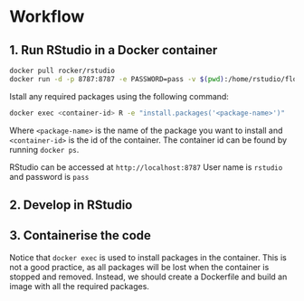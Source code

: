 Workflow
========

## 1. Run RStudio in a Docker container

```bash
docker pull rocker/rstudio
docker run -d -p 8787:8787 -e PASSWORD=pass -v $(pwd):/home/rstudio/flounder rocker/rstudio
```
Istall any required packages using the following command:

```bash
docker exec <container-id> R -e "install.packages('<package-name>')"
```
Where `<package-name>` is the name of the package you want to install and `<container-id>` is the id of the container. The container id can be found by running `docker ps`.

RStudio can be accessed at `http://localhost:8787`
User name is `rstudio` and password is `pass`

## 2. Develop in RStudio
## 3. Containerise the code

Notice that ```docker exec``` is used to install packages in the container. This is not a good practice, as all packages will be lost when the container is stopped and removed. Instead, we should create a Dockerfile and build an image with all the required packages. 
